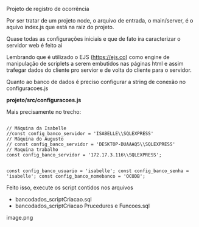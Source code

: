 Projeto de registro de ocorrência

Por ser tratar de um projeto node, o arquivo de entrada, o main/server, é o aquivo index.js que está na raiz do projeto.

Quase todas as configurações iniciais e que de fato ira caracterizar o servidor web é feito ai

Lembrando que é utilizado o EJS (https://ejs.co) como engine de manipulação de scriplets a serem embutidos nas páginas html e assim trafegar dados do cliente pro servior e de volta do cliente para o servidor.

Quanto ao banco de dados é preciso configurar a string de conexão no configuracoes.js

<b>projeto/src/configuracoes.js</b>

Mais precisamente no trecho:

<code>
// Máquina da Isabelle
//const config_banco_servidor = 'ISABELLE\\SQLEXPRESS'
// Máquina do Augusto
// const config_banco_servidor = 'DESKTOP-DUAAAQ5\\SQLEXPRESS'
// Maquina trabalho
const config_banco_servidor = '172.17.3.116\\SQLEXPRESS';

const config_banco_usuario = 'isabelle';
const config_banco_senha = 'isabelle';
const config_banco_nomebanco = 'OCODB';
</code>

Feito isso, execute os script contidos nos arquivos 

 - bancodados_scriptCriacao.sql
 - bancodados_scriptCriacao Prucedures e Funcoes.sql

image.png